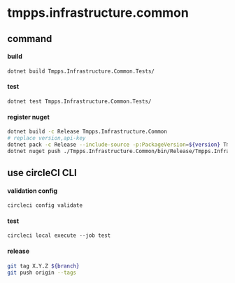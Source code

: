 # tmpps.infrastructure.common

## command

#### build

`dotnet build Tmpps.Infrastructure.Common.Tests/`

#### test

`dotnet test Tmpps.Infrastructure.Common.Tests/`

#### register nuget

```bash
dotnet build -c Release Tmpps.Infrastructure.Common
# replace version,api-key
dotnet pack -c Release --include-source -p:PackageVersion=${version} Tmpps.Infrastructure.Common
dotnet nuget push ./Tmpps.Infrastructure.Common/bin/Release/Tmpps.Infrastructure.Common.${version}.nupkg -k ${api-key} -s https://api.nuget.org/v3/index.json
```

## use circleCI CLI

#### validation config

`circleci config validate`

#### test

`circleci local execute --job test`

#### release

```bash
git tag X.Y.Z ${branch}
git push origin --tags
```
